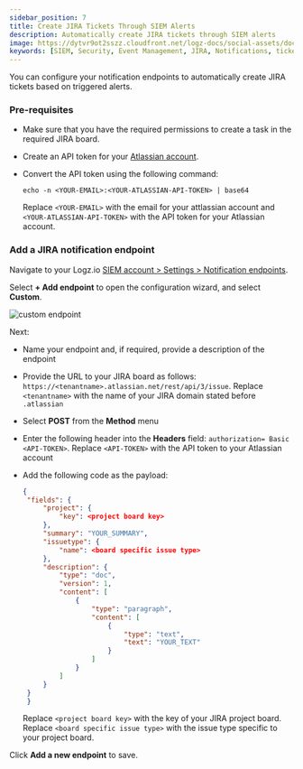 ```yaml
---
sidebar_position: 7
title: Create JIRA Tickets Through SIEM Alerts
description: Automatically create JIRA tickets through SIEM alerts
image: https://dytvr9ot2sszz.cloudfront.net/logz-docs/social-assets/docs-social.jpg
keywords: [SIEM, Security, Event Management, JIRA, Notifications, tickets, alerts, automatic]
---
```


You can configure your notification endpoints to automatically create JIRA tickets based on triggered alerts. 


### Pre-requisites

* Make sure that you have the required permissions to create a task in the required JIRA board.

* Create an API token for your [Atlassian account](https://support.atlassian.com/atlassian-account/docs/manage-api-tokens-for-your-atlassian-account/).

* Convert the API token using the following command:

  ```shell
  echo -n <YOUR-EMAIL>:<YOUR-ATLASSIAN-API-TOKEN> | base64
  ```
  Replace `<YOUR-EMAIL>` with the email for your attlassian account and `<YOUR-ATLASSIAN-API-TOKEN>` with the API token for your Atlassian account.

### Add a JIRA notification endpoint


Navigate to your Logz.io [SIEM account > Settings > Notification endpoints](https://app.logz.io/#/dashboard/alerts/endpoints). 

Select **+ Add endpoint** to open the configuration wizard, and select **Custom**. 

![custom endpoint](https://dytvr9ot2sszz.cloudfront.net/logz-docs/siem-quick-start/custom-siem-endpoint.png)

Next: 

* Name your endpoint and, if required, provide a description of the endpoint

* Provide the URL to your JIRA board as follows: `https://<tenantname>.atlassian.net/rest/api/3/issue`. Replace `<tenantname>` with the name of your JIRA domain stated before `.atlassian`

* Select **POST** from the **Method** menu 

* Enter the following header into the **Headers** field: `authorization= Basic <API-TOKEN>`. Replace `<API-TOKEN>` with the API token to your Atlassian account

* Add the following code as the payload:

   ```json
   {
    "fields": {
        "project": {
            "key": <project board key>
        },
        "summary": "YOUR_SUMMARY",
        "issuetype": {
            "name": <board specific issue type>
        },
        "description": {
            "type": "doc",
            "version": 1,
            "content": [
                {
                    "type": "paragraph",
                    "content": [
                        {
                            "type": "text",
                            "text": "YOUR_TEXT"
                        }
                    ]
                }
            ]
        }
    }
    }
   ```
   
   Replace `<project board key>` with the key of your JIRA project board.
   Replace `<board specific issue type>` with the issue type specific to your project board.

Click **Add a new endpoint** to save.